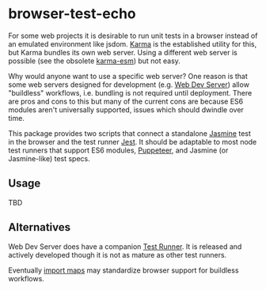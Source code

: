 # browser-test-echo
For some web projects it is desirable to run unit tests in a browser instead
of an emulated environment like jsdom.
[Karma](https://karma-runner.github.io/latest/index.html) is the established
utility for this, but Karma bundles its own web server. Using a different
web server is possible (see the obsolete
[karma-esm](https://github.com/open-wc/open-wc/tree/master/packages/karma-esm))
but not easy.

Why would anyone want to use a specific web server? One reason is that some
web servers designed for development (e.g.
[Web Dev Server](https://modern-web.dev/docs/dev-server/overview/))
allow "buildless" workflows, i.e. bundling is not required until deployment.
There are pros and cons to this but many of the current cons are because
ES6 modules aren't universally supported, issues which should dwindle over
time.

This package provides two scripts that connect a standalone
[Jasmine](https://jasmine.github.io/pages/docs_home.html)
test in the browser and the test runner
[Jest](https://jestjs.io/).
It should be adaptable to most node test runners that support ES6 modules,
[Puppeteer](https://developers.google.com/web/tools/puppeteer),
and Jasmine (or Jasmine-like) test specs.

## Usage
TBD

## Alternatives
Web Dev Server does have a companion
[Test Runner](https://modern-web.dev/docs/test-runner/overview/).
It is released and actively developed though it is not as mature as other
test runners.

Eventually [import maps](https://github.com/WICG/import-maps)
may standardize browser support for buildless workflows.
